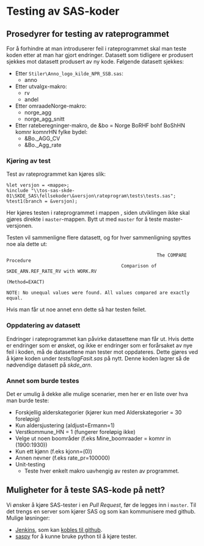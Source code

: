 # Testing av SAS-koder

## Prosedyrer for testing av rateprogrammet

For å forhindre at man introduserer feil i rateprogrammet skal man teste koden etter at man har gjort endringer. Datasett som tidligere er produsert sjekkes mot datasett produsert av ny kode. Følgende datasett sjekkes:
- Etter `Stiler\Anno_logo_kilde_NPR_SSB.sas`:
   - anno
- Etter utvalgx-makro:
   - rv
   - andel
- Etter omraadeNorge-makro:
   - norge_agg
   - norge_agg_snitt
- Etter rateberegninger-makro, de &bo = Norge BoRHF bohf BoShHN komnr komnrHN fylke bydel:
   - &Bo._AGG_CV
   - &Bo._Agg_rate


### Kjøring av test

Test av rateprogrammet kan kjøres slik:
```
%let versjon = <mappe>;
%include "\\tos-sas-skde-01\SKDE_SAS\fellsekoder\&versjon\rateprogram\tests\tests.sas";
%test1(branch = &versjon);
```
Her kjøres testen i rateprogrammet i mappen <mappe>, siden utviklingen ikke skal gjøres direkte i `master`-mappen. Bytt ut <mappe> med `master` for å teste master-versjonen.

Testen vil sammenligne flere datasett, og for hver sammenligning spyttes noe ala dette ut:
```
                                                       The COMPARE Procedure                                                        
                                          Comparison of SKDE_ARN.REF_RATE_RV with WORK.RV                                           
                                                           (Method=EXACT)                                                           
                                                                                                                                    
NOTE: No unequal values were found. All values compared are exactly equal.                                                          
```
Hvis man får ut noe annet enn dette så har testen feilet.


### Oppdatering av datasett

Endringer i rateprogrammet kan påvirke datasettene man får ut. Hvis dette er endringer som er ønsket, og ikke er endringer som er forårsaket av nye feil i koden, må de datasettene man tester mot oppdateres. Dette gjøres ved å kjøre koden under *tests/lagFasit.sas* på nytt. Denne koden lagrer så de nødvendige datasett på *skde_arn*.

### Annet som burde testes

Det er umulig å dekke alle mulige scenarier, men her er en liste over hva man burde teste:
   - Forskjellig alderskategorier (kjører kun med Alderskategorier = 30 foreløpig)
   - Kun aldersjustering (aldjust=Ermann=1)
   - Verstkommune_HN = 1 (fungerer foreløpig ikke)
   - Velge ut noen boområder (f.eks Mine_boomraader = komnr in (1900:1930))
   - Kun ett kjønn (f.eks kjonn=(0))
   - Annen nevner (f.eks rate_pr=100000)
- Unit-testing
   - Teste hver enkelt makro uavhengig av resten av programmet.
   

## Muligheter for å teste SAS-kode på nett?

Vi ønsker å kjøre SAS-tester i en *Pull Request*, før de legges inn i `master`. Til det trengs en server som kjører SAS og som kan kommunisere med github. Mulige løsninger:

- [Jenkins](https://jenkins.io/), som kan [kobles til github](https://resources.github.com/articles/practical-guide-to-CI-with-Jenkins-and-GitHub/).
- [saspy](https://github.com/sassoftware/saspy) for å kunne bruke python til å kjøre tester.
